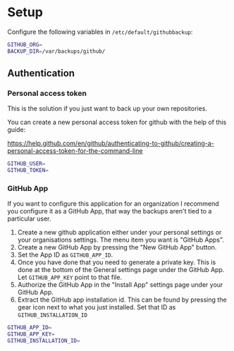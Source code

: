 # Setup

Configure the following variables in `/etc/default/githubbackup`:

```bash
GITHUB_ORG=
BACKUP_DIR=/var/backups/github/
```

## Authentication

### Personal access token

This is the solution if you just want to back up your own repositories.

You can create a new personal access token for github with the help of this
guide:

https://help.github.com/en/github/authenticating-to-github/creating-a-personal-access-token-for-the-command-line

```bash
GITHUB_USER=
GITHUB_TOKEN=
```

### GitHub App

If you want to configure this application for an organization I recommend you
configure it as a GitHub App, that way the backups aren't tied to a particular
user.

1. Create a new github application either under your personal settings or your
   organisations settings. The menu item you want is "GitHub Apps".
2. Create a new GitHub App by pressing the "New GitHub App" button.
3. Set the App ID as `GITHUB_APP_ID`.
4. Once you have done that you need to generate a private key. This is done at
   the bottom of the General settings page under the GitHub App. Let
   `GITHUB_APP_KEY` point to that file.
5. Authorize the GitHub App in the "Install App" settings page under your GitHub App.
6. Extract the GitHub app installation id. This can be found by pressing the
   gear icon next to what you just installed. Set that ID as
   `GITHUB_INSTALLATION_ID`

```bash
GITHUB_APP_ID=
GITHUB_APP_KEY=
GITHUB_INSTALLATION_ID=
```
